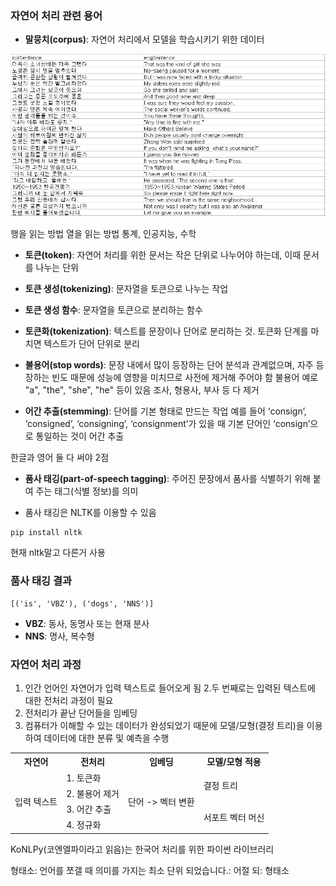 
### 자연어 처리 관련 용어
- **말뭉치(corpus)**: 자연어 처리에서 모델을 학습시키기 위한 데이터

![image](3df6bab1654d43ddb6a70c4a359b17a1.png)

행을 읽는 방법
열을 읽는 방법
통계, 인공지능, 수학

- **토큰(token)**: 자연어 처리를 위한 문서는 작은 단위로 나누어야 하는데, 이때 문서를 나누는 단위
- **토큰 생성(tokenizing)**: 문자열을 토큰으로 나누는 작업
- **토큰 생성 함수**: 문자열을 토큰으로 분리하는 함수
- **토큰화(tokenization)**: 텍스트를 문장이나 단어로 분리하는 것. 토큰화 단계를 마치면 텍스트가 단어 단위로 분리
- **불용어(stop words)**: 문장 내에서 많이 등장하는 단어
분석과 관계없으며, 자주 등장하는 빈도 때문에 성능에 영향을 미치므로 사전에 제거해 주어야 함
불용어 예로 "a", "the", "she", "he" 등이 있음
조사, 형용사, 부사 등 다 제거

- **어간 추출(stemming)**: 단어를 기본 형태로 만드는 작업
예를 들어 ‘consign’, ‘consigned’, ‘consigning’, ‘consignment’가 있을 때 기본
단어인 ‘consign’으로 통일하는 것이 어간 추출

한글과 영어 둘 다 써야 2점


- **품사 태깅(part-of-speech tagging)**: 주어진 문장에서 품사를 식별하기 위해 붙여 주는 태그(식별 정보)를 의미

- 품사 태깅은 NLTK를 이용할 수 있음

```
pip install nltk
```

현재 nltk말고 다른거 사용

### 품사 태깅 결과
```
[('is', 'VBZ'), ('dogs', 'NNS')]
```
- **VBZ**: 동사, 동명사 또는 현재 분사
- **NNS**: 명사, 복수형

### 자연어 처리 과정
1. 인간 언어인 자연어가 입력 텍스트로 들어오게 됨
2.두 번째로는 입력된 텍스트에 대한 전처리 과정이 필요
3. 전처리가 끝난 단어들을 임베딩
4. 컴퓨터가 이해할 수 있는 데이터가 완성되었기 때문에
모델/모형(결정 트리)을 이용하여 데이터에 대한 분류 및 예측을 수행

<table>
     <tr>
        <th>자연어</th>
        <th>전처리</th>
        <th>임베딩</th>
        <th>모델/모형 적용</th>
    </tr>
    <tr>
        <td rowspan="4">입력 텍스트</th>
        <td>1. 토큰화</th>
        <td rowspan="4">단어 -> 벡터 변환</th>
        <td rowspan="2">결정 트리</th>
    </tr>
    <tr>
        <td>2. 불용어 제거</td>
    </tr>
    <tr>
        <td>3. 어간 추출</td>
        <td rowspan="2">서포트 벡터 머신</th>
    </tr>
    <tr>
        <td>4. 정규화</td>
    </tr>
</table>



KoNLPy(코엔엘파이라고 읽음)는 한국어 처리를 위한 파이썬 라이브러리


형태소: 언어를 쪼갤 때 의미를 가지는 최소 단위
되었습니다.: 어절
되: 형태소

